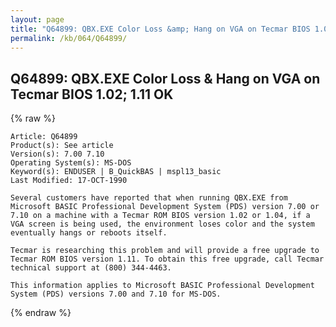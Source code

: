 ```yaml
---
layout: page
title: "Q64899: QBX.EXE Color Loss &amp; Hang on VGA on Tecmar BIOS 1.02; 1.11 OK"
permalink: /kb/064/Q64899/
---
```


## Q64899: QBX.EXE Color Loss &amp; Hang on VGA on Tecmar BIOS 1.02; 1.11 OK

{% raw %}

	Article: Q64899
	Product(s): See article
	Version(s): 7.00 7.10
	Operating System(s): MS-DOS
	Keyword(s): ENDUSER | B_QuickBAS | mspl13_basic
	Last Modified: 17-OCT-1990
	
	Several customers have reported that when running QBX.EXE from
	Microsoft BASIC Professional Development System (PDS) version 7.00 or
	7.10 on a machine with a Tecmar ROM BIOS version 1.02 or 1.04, if a
	VGA screen is being used, the environment loses color and the system
	eventually hangs or reboots itself.
	
	Tecmar is researching this problem and will provide a free upgrade to
	Tecmar ROM BIOS version 1.11. To obtain this free upgrade, call Tecmar
	technical support at (800) 344-4463.
	
	This information applies to Microsoft BASIC Professional Development
	System (PDS) versions 7.00 and 7.10 for MS-DOS.

{% endraw %}
